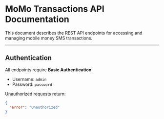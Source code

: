 # MoMo Transactions API Documentation

This document describes the REST API endpoints for accessing and managing mobile money SMS transactions.

---

## Authentication

All endpoints require **Basic Authentication**:

- Username: `admin`
- Password: `password`

Unauthorized requests return:

```json
{
  "error": "Unauthorized"
}
